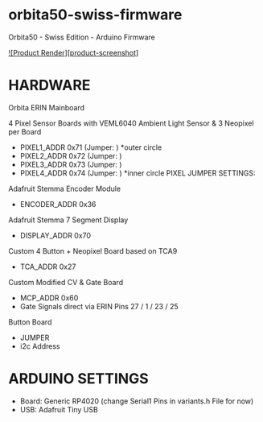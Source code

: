 # orbita50-swiss-firmware
Orbita50 - Swiss Edition - Arduino Firmware

[![Product Render][product-screenshot]](Hardware_Setup/orbita_50_swiss_render9.png)


# HARDWARE

Orbita ERIN Mainboard 

4 Pixel Sensor Boards with VEML6040 Ambient Light Sensor & 3 Neopixel per Board
- PIXEL1_ADDR 0x71 (Jumper: )	*outer circle
- PIXEL2_ADDR 0x72 (Jumper: )
- PIXEL3_ADDR 0x73 (Jumper: )
- PIXEL4_ADDR 0x74 (Jumper: )	*inner circle
PIXEL JUMPER SETTINGS:

Adafruit Stemma Encoder Module 
- ENCODER_ADDR  0x36

Adafruit Stemma 7 Segment Display
- DISPLAY_ADDR 0x70 

Custom 4 Button + Neopixel Board based on TCA9
- TCA_ADDR 0x27

Custom Modified CV & Gate Board
- MCP_ADDR 0x60
- Gate Signals direct via ERIN Pins 27 / 1 / 23 / 25







Button Board 

- JUMPER
- i2c Address




# ARDUINO SETTINGS

- Board: Generic RP4020 (change Serial1 Pins in variants.h File for now)
- USB: Adafruit Tiny USB
